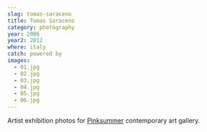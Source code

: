```yaml
---
slag: tomas-saraceno
title: Tomas Saraceno
category: photography
year: 2006
year2: 2012
where: italy
catch: powered by
images:
  - 01.jpg
  - 02.jpg
  - 03.jpg
  - 04.jpg
  - 05.jpg
  - 06.jpg
---
```


Artist exhibition photos for [Pinksummer](http://pinksummer.com) contemporary art gallery.

